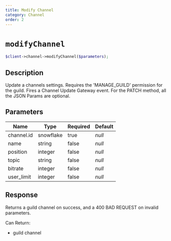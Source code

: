 ```yaml
---
title: Modify Channel
category: Channel
order: 2
---
```


# `modifyChannel`

```php
$client->channel->modifyChannel($parameters);
```

## Description

Update a channels settings. Requires the &#039;MANAGE_GUILD&#039; permission for the guild.  Fires a Channel Update Gateway event. For the PATCH method, all the JSON Params are optional.

## Parameters


Name | Type | Required | Default
--- | --- | --- | ---
channel.id | snowflake | true | *null*
name | string | false | *null*
position | integer | false | *null*
topic | string | false | *null*
bitrate | integer | false | *null*
user_limit | integer | false | *null*

## Response

Returns a guild channel on success, and a 400 BAD REQUEST on invalid parameters.

Can Return:

* guild channel
